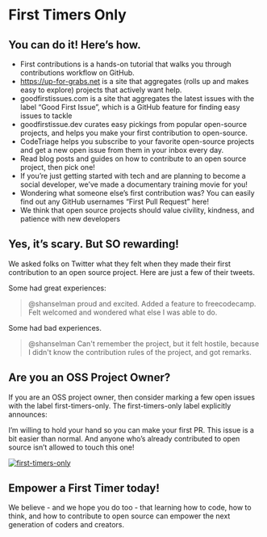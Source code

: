 # First Timers Only

## You can do it! Here’s how.

* First contributions is a hands-on tutorial that walks you through contributions workflow on GitHub.
* https://up-for-grabs.net is a site that aggregates (rolls up and makes easy to explore) projects that actively want help.
* goodfirstissues.com is a site that aggregates the latest issues with the label “Good First Issue”, which is a GitHub feature for finding easy issues to tackle 
* goodfirstissue.dev curates easy pickings from popular open-source projects, and helps you make your first contribution to open-source.
* CodeTriage helps you subscribe to your favorite open-source projects and get a new open issue from them in your inbox every day.
* Read blog posts and guides on how to contribute to an open source project, then pick one!
* If you’re just getting started with tech and are planning to become a social developer, we’ve made a documentary training movie for you! 
* Wondering what someone else’s first contribution was? You can easily find out any GitHub usernames “First Pull Request” here!
* We think that open source projects should value civility, kindness, and patience with new developers


## Yes, it’s scary. But SO rewarding!

We asked folks on Twitter what they felt when they made their first contribution to an open source project. Here are just a few of their tweets.

Some had great experiences:

> @shanselman proud and excited. Added a feature to freecodecamp. Felt welcomed and wondered what else I was able 
> to do.

Some had bad experiences.

> @shanselman Can't remember the project, but it felt hostile, because I didn't know the contribution rules of the 
> project, and got remarks.

## Are you an OSS Project Owner?

If you are an OSS project owner, then consider marking a few open issues with the label first-timers-only. The first-timers-only label explicitly announces:

I’m willing to hold your hand so you can make your first PR. This issue is a bit easier than normal. And anyone who’s already contributed to open source isn’t allowed to touch this one!

[![first-timers-only](https://img.shields.io/badge/first--timers--only-friendly-blue.svg?style=flat-square)](https://www.firsttimersonly.com/)

## Empower a First Timer today!

We believe - and we hope you do too - that learning how to code, how to think, and how to contribute to open source can empower the next generation of coders and creators.
